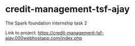 # credit-management-tsf-ajay
The Spark foundation internship task 2

Link to project: https://credit-management-tsf-ajay.000webhostapp.com/index.php

